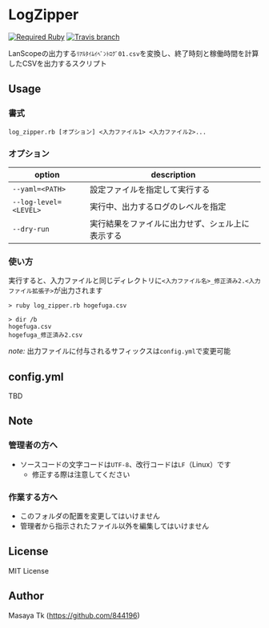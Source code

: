 # LogZipper

[![Required Ruby](https://img.shields.io/badge/ruby-%3E%3D%202.2.0-red.svg)](#)
[![Travis branch](https://img.shields.io/travis/844196/log_zipper.svg)](https://travis-ci.org/844196/log_zipper)

LanScopeの出力する`ﾘｱﾙﾀｲﾑｲﾍﾞﾝﾄﾛｸﾞ01.csv`を変換し、終了時刻と稼働時間を計算したCSVを出力するスクリプト

## Usage

### 書式

```
log_zipper.rb [オプション] <入力ファイル1> <入力ファイル2>...
```

### オプション

|option                |description                                     |
|----------------------|------------------------------------------------|
|`--yaml=<PATH>`       |設定ファイルを指定して実行する                  |
|`--log-level=<LEVEL>` |実行中、出力するログのレベルを指定              |
|`--dry-run`           |実行結果をファイルに出力せず、シェル上に表示する|

### 使い方

実行すると、入力ファイルと同じディレクトリに`<入力ファイル名>_修正済み2.<入力ファイル拡張子>`が出力されます

```shellsession
> ruby log_zipper.rb hogefuga.csv

> dir /b
hogefuga.csv
hogefuga_修正済み2.csv
```

*note:* 出力ファイルに付与されるサフィックスは`config.yml`で変更可能

## config.yml

TBD

## Note

### 管理者の方へ

* ソースコードの文字コードは`UTF-8`、改行コードは`LF`（Linux）です
    * 修正する際は注意してください

### 作業する方へ

* このフォルダの配置を変更してはいけません
* 管理者から指示されたファイル以外を編集してはいけません

## License

MIT License

## Author

Masaya Tk (<https://github.com/844196>)
